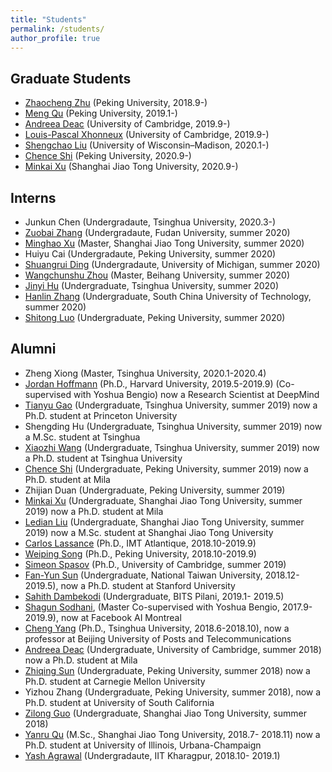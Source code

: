 ```yaml
---
title: "Students"
permalink: /students/
author_profile: true
---
```


Graduate Students
---
* [Zhaocheng Zhu](https://kiddozhu.github.io/) (Peking University, 2018.9-)
* [Meng Qu](https://mnqu.github.io/) (Peking University, 2019.1-)
* [Andreea Deac](https://andreeadeac22.github.io/) (University of Cambridge, 2019.9-)
* [Louis-Pascal Xhonneux](https://www.linkedin.com/in/louis-pascal-xhonneux-3a85a2141/?originalSubdomain=uk) (University of Cambridge, 2019.9-)
* [Shengchao Liu](https://chao1224.github.io/) (University of Wisconsin–Madison, 2020.1-)
* [Chence Shi](https://chenceshi.com/) (Peking University, 2020.9-)
* [Minkai Xu](https://minkaixu.com/) (Shanghai Jiao Tong University, 2020.9-)

Interns
---
* Junkun Chen (Undergradaute, Tsinghua University, 2020.3-)
* [Zuobai Zhang](https://oxer11.github.io/) (Undergradaute, Fudan University, summer 2020)
* [Minghao Xu](https://chrisallenming.github.io/) (Master, Shanghai Jiao Tong University, summer 2020)
* Huiyu Cai (Undergradaute, Peking University, summer 2020)
* [Shuangrui Ding](https://mark12ding.github.io/) (Undergradaute, University of Michigan, summer 2020)
* [Wangchunshu Zhou](https://michaelzhouwang.github.io/) (Master, Beihang University, summer 2020)
* [Jinyi Hu](https://www.jinyihu.me/) (Undergraduate, Tsinghua University, summer 2020)
* [Hanlin Zhang](https://www.linkedin.com/in/hanlin-zhang-931b46143/) (Undergraduate, South China University of Technology, summer 2020)
* [Shitong Luo](https://luost.me/) (Undergraduate, Peking University, summer 2020)

Alumni
---
* Zheng Xiong (Master, Tsinghua University, 2020.1-2020.4)
* [Jordan Hoffmann](https://jhoffmann.org/) (Ph.D., Harvard University, 2019.5-2019.9) (Co-supervised with Yoshua Bengio) now a Research Scientist at DeepMind
* [Tianyu Gao](https://gaotianyu.xyz/) (Undergraduate, Tsinghua University, summer 2019) now a Ph.D. student at Princeton University
* Shengding Hu (Undergraduate, Tsinghua University, summer 2019) now a M.Sc. student at Tsinghua
* [Xiaozhi Wang](https://bakser.github.io/) (Undergraduate, Tsinghua University, summer 2019) now a Ph.D. student at Tsinghua University
* [Chence Shi](https://chenceshi.com/) (Undergraduate, Peking University, summer 2019) now a Ph.D. student at Mila
* Zhijian Duan (Undergraduate, Peking University, summer 2019)
* [Minkai Xu](https://minkaixu.com/) (Undergraduate, Shanghai Jiao Tong University, summer 2019) now a Ph.D. student at Mila
* [Ledian Liu](http://bcmi.sjtu.edu.cn/home/liuledian/) (Undergraduate, Shanghai Jiao Tong University, summer 2019) now a M.Sc. student at Shanghai Jiao Tong University
* [Carlos Lassance](https://cadurosar.github.io/) (Ph.D., IMT Atlantique, 2018.10-2019.9)
* [Weiping Song](https://songweiping.github.io/) (Ph.D., Peking University, 2018.10-2019.9)
* [Simeon Spasov](https://www.linkedin.com/in/simeon-spasov-27055293/) (Ph.D., University of Cambridge, summer 2019)
* [Fan-Yun Sun](https://fanyun-sun.github.io/) (Undergraduate, National Taiwan University, 2018.12-2019.5), now a Ph.D. student at Stanford University
* [Sahith Dambekodi](https://www.linkedin.com/in/sahith-dambekodi-31270b104/?originalSubdomain=in) (Undergraduate, BITS Pilani, 2019.1- 2019.5)
* [Shagun Sodhani](https://shagunsodhani.com/), (Master Co-supervised with Yoshua Bengio, 2017.9-2019.9), now at Facebook AI Montreal
* [Cheng Yang](http://nlp.csai.tsinghua.edu.cn/~yangcheng/) (Ph.D., Tsinghua University, 2018.6-2018.10), now a professor at Beijing University of Posts and Telecommunications
* [Andreea Deac](https://andreeadeac22.github.io/) (Undergraduate, University of Cambridge, summer 2018) now a Ph.D. student at Mila
* [Zhiqing Sun](https://www.cs.cmu.edu/~zhiqings/) (Undergraduate, Peking University, summer 2018) now a Ph.D. student at Carnegie Mellon University
* Yizhou Zhang (Undergraduate, Peking University, summer 2018), now a Ph.D. student at University of South California
* [Zilong Guo](https://www.linkedin.com/in/%E5%AD%90%E9%BE%99-%E9%83%AD-648573194/?locale=en_US) (Undergraduate, Shanghai Jiao Tong University, summer 2018)
* [Yanru Qu](https://yanruqu.com/) (M.Sc., Shanghai Jiao Tong University, 2018.7- 2018.11) now a Ph.D. student at University of Illinois, Urbana-Champaign
* [Yash Agrawal](https://www.linkedin.com/in/yash-agrawal-1b639b131/?originalSubdomain=in) (Undergradaute, IIT Kharagpur, 2018.10- 2019.1)
